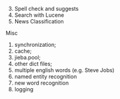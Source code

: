 3. Spell check and suggests
4. Search with Lucene
5. News Classification

Misc
1. synchronization;
2. cache;
4. jieba.pool;
5. other dict files;
6. multiple english words (e.g. Steve Jobs)
7. named entity recognition
8. new word recognition
10. logging